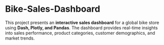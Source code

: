 # Bike-Sales-Dashboard
This project presents an **interactive sales dashboard** for a global bike store using **Dash, Plotly, and Pandas**.   The dashboard provides real-time insights into sales performance, product categories, customer demographics, and market trends.      
